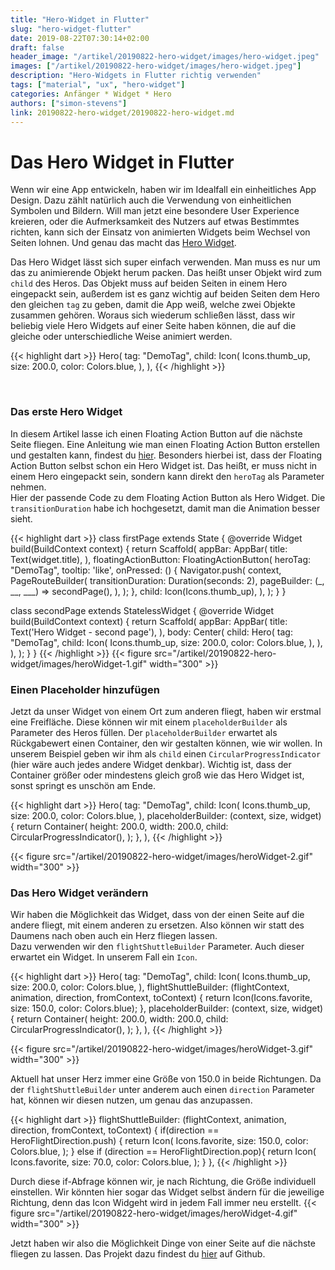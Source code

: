 ```yaml
---
title: "Hero-Widget in Flutter"
slug: "hero-widget-flutter" 
date: 2019-08-22T07:30:14+02:00
draft: false
header_image: "/artikel/20190822-hero-widget/images/hero-widget.jpeg"
images: ["/artikel/20190822-hero-widget/images/hero-widget.jpeg"]
description: "Hero-Widgets in Flutter richtig verwenden"
tags: ["material", "ux", "hero-widget"]
categories: Anfänger * Widget * Hero
authors: ["simon-stevens"]
link: 20190822-hero-widget/20190822-hero-widget.md
---
```


# Das Hero Widget in Flutter

Wenn wir eine App entwickeln, haben wir im Idealfall ein einheitliches App Design. Dazu zählt natürlich auch die Verwendung von einheitlichen Symbolen und Bildern. Will man jetzt eine besondere User Experience kreieren, oder die Aufmerksamkeit des Nutzers auf etwas Bestimmtes richten, kann sich der Einsatz von animierten Widgets beim Wechsel von Seiten lohnen. Und genau das macht das <a href="https://api.flutter.dev/flutter/widgets/Hero-class.html" target="_blank" rel="noopener">Hero Widget</a>.

Das Hero Widget lässt sich super einfach verwenden. Man muss es nur um das zu animierende Objekt herum packen. Das heißt unser Objekt wird zum `child` des Heros. Das Objekt muss auf beiden Seiten in einem Hero eingepackt sein, außerdem ist es ganz wichtig auf beiden Seiten dem Hero den gleichen `tag` zu geben, damit die App weiß, welche zwei Objekte zusammen gehören. Woraus sich wiederum schließen lässt, dass wir beliebig viele Hero Widgets auf einer Seite haben können, die auf die gleiche oder unterschiedliche Weise animiert werden.

{{< highlight dart >}} 
Hero(
  tag: "DemoTag",
  child: Icon(
    Icons.thumb_up,
    size: 200.0,
    color: Colors.blue,
  ),
),
{{< /highlight >}}

<br>

### Das erste Hero Widget 

In diesem Artikel lasse ich einen Floating Action Button auf die nächste Seite fliegen. Eine Anleitung wie man einen Floating Action Button erstellen und gestalten kann, findest du <a href="https://flutter.de/artikel/floating-action-button-flutter.html" target="_blank" rel="noopener">hier</a>. Besonders hierbei ist, dass der Floating Action Button selbst schon ein Hero Widget ist. Das heißt, er muss nicht in einem Hero eingepackt sein, sondern kann direkt den `heroTag` als Parameter nehmen.<br>
Hier der passende Code zu dem Floating Action Button als Hero Widget. Die `transitionDuration` habe ich hochgesetzt, damit man die Animation besser sieht. 

{{< highlight dart >}}
class firstPage extends State<MyHomePage> {
  @override
  Widget build(BuildContext context) {
    return Scaffold(
      appBar: AppBar(
        title: Text(widget.title),
      ),
      floatingActionButton: FloatingActionButton(
          heroTag: "DemoTag",
          tooltip: 'like',
          onPressed: () {
            Navigator.push(
              context,
              PageRouteBuilder(
                transitionDuration: Duration(seconds: 2),
                pageBuilder: (_, __, ___) => secondPage(),
              ),
            );
          },
          child: Icon(Icons.thumb_up),
        ),
      );
    }
  }

class secondPage extends StatelessWidget {
  @override
  Widget build(BuildContext context) {
    return Scaffold(
      appBar: AppBar(
        title: Text('Hero Widget - second page'),
      ),
      body: Center(
        child: Hero(
          tag: "DemoTag",
          child: Icon(
            Icons.thumb_up,
            size: 200.0,
            color: Colors.blue,
          ),
        ),
      ),
    );
  }
}
{{< /highlight >}}
{{< figure src="/artikel/20190822-hero-widget/images/heroWidget-1.gif" width="300" >}}

### Einen Placeholder hinzufügen

Jetzt da unser Widget von einem Ort zum anderen fliegt, haben wir erstmal eine Freifläche. Diese können wir mit einem `placeholderBuilder` als Parameter des Heros füllen. Der `placeholderBuilder` erwartet als Rückgabewert einen Container, den wir gestalten können, wie wir wollen. In unserem Beispiel geben wir ihm als `child` einen `CircularProgressIndicator` (hier wäre auch jedes andere Widget denkbar). Wichtig ist, dass der Container größer oder mindestens gleich groß wie das Hero Widget ist, sonst springt es unschön am Ende.

{{< highlight dart >}}
Hero(
  tag: "DemoTag",
  child: Icon(
    Icons.thumb_up,
    size: 200.0,
    color: Colors.blue,
  ),
  placeholderBuilder: (context, size, widget) {
    return Container(
      height: 200.0,
      width: 200.0,
      child: CircularProgressIndicator(),
    );
  },
), 
{{< /highlight >}}

{{< figure src="/artikel/20190822-hero-widget/images/heroWidget-2.gif" width="300" >}}

### Das Hero Widget verändern

Wir haben die Möglichkeit das Widget, dass von der einen Seite auf die andere fliegt, mit einem anderen zu ersetzen. Also können wir statt des Daumens nach oben auch ein Herz fliegen lassen.<br>
Dazu verwenden wir den `flightShuttleBuilder` Parameter. Auch dieser erwartet ein Widget. In unserem Fall ein `Icon`.

{{< highlight dart >}}
Hero(
  tag: "DemoTag",
  child: Icon(
    Icons.thumb_up,
    size: 200.0,
    color: Colors.blue,
  ),
  flightShuttleBuilder: (flightContext, animation, direction,
    fromContext, toContext) {
      return Icon(Icons.favorite, size: 150.0, color: Colors.blue);
    },
  placeholderBuilder: (context, size, widget) {
    return Container(
      height: 200.0,
      width: 200.0,
      child: CircularProgressIndicator(),
    );
  },
),
{{< /highlight >}}

{{< figure src="/artikel/20190822-hero-widget/images/heroWidget-3.gif" width="300" >}}

Aktuell hat unser Herz immer eine Größe von 150.0 in beide Richtungen.
Da der `flightShuttleBuilder` unter anderem auch einen `direction` Parameter hat, können wir diesen nutzen, um genau das anzupassen.

{{< highlight dart >}}
flightShuttleBuilder: (flightContext, animation, direction,
  fromContext, toContext) {
    if(direction == HeroFlightDirection.push) {
    return Icon(
      Icons.favorite,
      size: 150.0,
      color: Colors.blue,
    );
  } else if (direction == HeroFlightDirection.pop){
    return Icon(
      Icons.favorite,
      size: 70.0,
      color: Colors.blue,
    );
  }
},
{{< /highlight >}}

Durch diese if-Abfrage können wir, je nach Richtung, die Größe individuell einstellen. Wir könnten hier sogar das Widget selbst ändern für die jeweilige Richtung, denn das Icon Widgeht wird in jedem Fall immer neu erstellt.
{{< figure src="/artikel/20190822-hero-widget/images/heroWidget-4.gif" width="300" >}}

Jetzt haben wir also die Möglichkeit Dinge von einer Seite auf die nächste fliegen zu lassen.
Das Projekt dazu findest du <a href="https://github.com/coodoo-io/flutter-hero" target="_blank" rel="noopener">hier</a> auf Github.



  

 